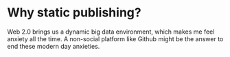 # Why static publishing?

Web 2.0 brings us a dynamic big data environment, which makes me feel anxiety all the time. A non-social platform like Github might be the answer to end these modern day anxieties.